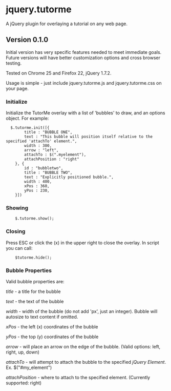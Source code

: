 jquery.tutorme
==============

A jQuery plugin for overlaying a tutorial on any web page.

## Version 0.1.0

Initial version has very specific features needed to meet immediate goals.  Future versions will have better customization options and cross browser testing.

Tested on Chrome 25 and Firefox 22, jQuery 1.7.2.

Usage is simple - just include jquery.tutorme.js and jquery.tutorme.css on your page.

### Initialize

Initialize the TutorMe overlay with a list of 'bubbles' to draw, and an options object.  For example:

```
  $.tutorme.init([{
		title : "BUBBLE ONE",
		text : "This bubble will position itself relative to the specified 'attachTo' element.",
		width : 300,
		arrow : "left",
		attachTo : $(".myelement"),
		attachPosition : "right"
	}, {
		id : "bubbletwo",
		title : "BUBBLE TWO",
		text : "Explicitly positioned bubble.",
		width : 400,
		xPos : 360,
		yPos : 230,
	}])

```

### Showing

```
	$.tutorme.show();
```

### Closing

Press ESC or click the (x) in the upper right to close the overlay.  In script you can call:

```
	$tutorme.hide();
```

### Bubble Properties

Valid bubble properties are:

*title* - a title for the bubble

*text* - the text of the bubble

*width* - width of the bubble (do not add 'px', just an integer).  Bubble will autosize to text content if omitted.

*xPos* - the left (x) coordinates of the bubble

*yPos* - the top (y) coordinates of the bubble

*arrow* - will place an arrow on the edge of the bubble.  (Valid options: left, right, up, down)

*attachTo* - will attempt to attach the bubble to the specified _jQuery Element_.  Ex. $("#my_element")

*attachPosition* - where to attach to the specified element.  (Currently supported: right)
